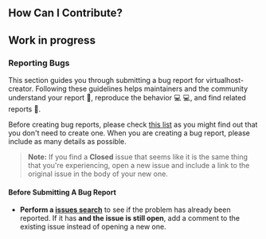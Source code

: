 ## How Can I Contribute?

## Work in progress

### Reporting Bugs

This section guides you through submitting a bug report for virtualhost-creator.   Following these guidelines helps maintainers and the community understand your report :pencil:, reproduce the behavior :computer: :computer:, and find related reports :mag_right:.

Before creating bug reports, please check [this list](https://github.com/jlchafardet/virtualhost-creator/issues) as you might find out that you don't need to create one. When you are creating a bug report, please include as many details as possible.

> **Note:** If you find a **Closed** issue that seems like it is the same thing that you're experiencing, open a new issue and include a link to the original issue in the body of your new one.

#### Before Submitting A Bug Report
* **Perform a [issues search](https://github.com/jlchafardet/virtualhost-creator/issues)** to see if the problem has already been reported. If it has **and the issue is still open**, add a comment to the existing issue instead of opening a new one.